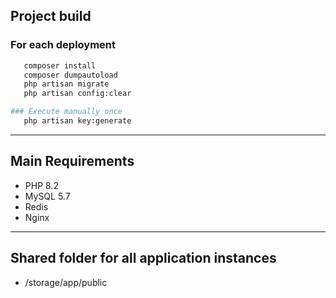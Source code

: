 ## Project build

### For each deployment
```bash
   composer install
   composer dumpautoload
   php artisan migrate
   php artisan config:clear

### Execute manually once
   php artisan key:generate
```
--------
## Main Requirements

- PHP 8.2
- MySQL 5.7
- Redis
- Nginx
-------

## Shared folder for all application instances

- /storage/app/public


